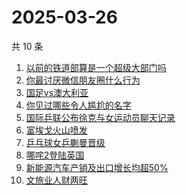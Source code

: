 # 2025-03-26

共 10 条

<!-- BEGIN ZHIHUSEARCH -->
<!-- 最后更新时间 Wed Mar 26 2025 14:11:52 GMT+0800 (China Standard Time) -->
1. [以前的铁道部算是一个超级大部门吗](https://www.zhihu.com/search?q=以前的铁道部算是一个超级大部门吗)
1. [你最讨厌微信朋友圈什么行为](https://www.zhihu.com/search?q=你最讨厌微信朋友圈什么行为)
1. [国足vs澳大利亚](https://www.zhihu.com/search?q=国足vs澳大利亚)
1. [你见过哪些令人尴尬的名字](https://www.zhihu.com/search?q=你见过哪些令人尴尬的名字)
1. [国际乒联公布徐克与女运动员聊天记录](https://www.zhihu.com/search?q=国际乒联公布徐克与女运动员聊天记录)
1. [富埃戈火山喷发](https://www.zhihu.com/search?q=富埃戈火山喷发)
1. [乒乓球女乒蒯曼晋级](https://www.zhihu.com/search?q=乒乓球女乒蒯曼晋级)
1. [哪咤2登陆英国](https://www.zhihu.com/search?q=哪咤2登陆英国)
1. [新能源汽车产销及出口增长均超50%](https://www.zhihu.com/search?q=新能源汽车产销及出口增长均超50%)
1. [文旅业人财两旺](https://www.zhihu.com/search?q=文旅业人财两旺)
<!-- END ZHIHUSEARCH -->
